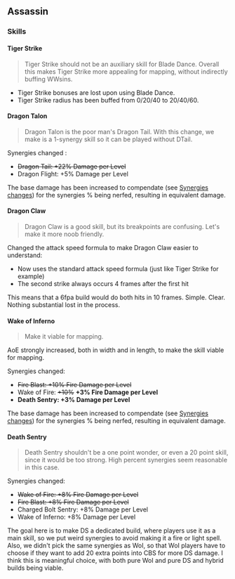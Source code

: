 ## Assassin

### Skills

#### Tiger Strike

> Tiger Strike should not be an auxiliary skill for Blade Dance. Overall this makes Tiger Strike more appealing for mapping, without indirectly buffing WWsins.

- Tiger Strike bonuses are lost upon using Blade Dance.
- Tiger Strike radius has been buffed from 0/20/40 to 20/40/60.

#### Dragon Talon

> Dragon Talon is the poor man's Dragon Tail. With this change, we make is a 1-synergy skill so it can be played without DTail.

Synergies changed :

- ~~Dragon Tail: +22% Damage per Level~~
- Dragon Flight: +5% Damage per Level

The base damage has been increased to compendate (see [Synergies changes](/patchnotes/sections/systems)) for the synergies % being nerfed, resulting in equivalent damage.

#### Dragon Claw

> Dragon Claw is a good skill, but its breakpoints are confusing. Let's make it more noob friendly.

Changed the attack speed formula to make Dragon Claw easier to understand:

- Now uses the standard attack speed formula (just like Tiger Strike for example)
- The second strike always occurs 4 frames after the first hit

This means that a 6fpa build would do both hits in 10 frames. Simple. Clear. Nothing substantial lost in the process.

#### Wake of Inferno

> Make it viable for mapping.

AoE strongly increased, both in width and in length, to make the skill viable for mapping.

Synergies changed:

- ~~Fire Blast: +10% Fire Damage per Level~~
- Wake of Fire: ~~+10%~~ **+3% Fire Damage per Level**
- **Death Sentry: +3% Damage per Level**

The base damage has been increased to compendate (see [Synergies changes](/patchnotes/sections/systems)) for the synergies % being nerfed, resulting in equivalent damage.

#### Death Sentry

> Death Sentry shouldn't be a one point wonder, or even a 20 point skill, since it would be too strong. High percent synergies seem reasonable in this case.

Synergies changed:

- ~~Wake of Fire: +8% Fire Damage per Level~~
- ~~Fire Blast: +8% Fire Damage per Level~~
- Charged Bolt Sentry: +8% Damage per Level
- Wake of Inferno: +8% Damage per Level

The goal here is to make DS a dedicated build, where players use it as a main skill, so we put weird synergies to avoid making it a fire or light spell. Also, we didn't pick the same synergies as WoI, so that WoI players have to choose if they want to add 20 extra points into CBS for more DS damage. I think this is meaningful choice, with both pure WoI and pure DS and hybrid builds being viable.
